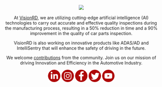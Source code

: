<p align="center">
  <a href="https://ultralytics.com/">
  <img width="700" src="https://github.com/visionrd-ai/.github/assets/145563962/79a92550-c2e4-49f3-8229-bfe6545e54ea"></a>
</p>


<div align="center">


At [VisionRD](https://visionrdai.com/), we are utilizing cutting-edge artificial intelligence (AI) technologies to carry out accurate and effective quality inspections during the manufacturing process, resulting in a 50% reduction in time and a 90% improvement in the quality of car parts inspection.

VisionRD is also working on innovative products like ADAS/AD and IntelliSentry that will enhance the safety of driving in the future.

We welcome [contributions](https://github.com/visionrd-ai/Pins-Defect-Detection) from the community.
Join us on our mission of driving Innovation and Efficiency in the Automotive Industry.

[<img alt="alt_text" width="40px" src="../utils/Linkedin.png" />](https://www.linkedin.com/company/visionrd-ai/)
[<img alt="alt_text" width="40px" src="../utils/Instagram.png" />](https://www.instagram.com/visionrdai/)
[<img alt="alt_text" width="40px" src="../utils/Facebook.png" />](https://www.facebook.com/visionrdai/)
[<img alt="alt_text" width="40px" src="../utils/Twitter.png" />](https://twitter.com/Visionrd_ai/)
[<img alt="alt_text" width="40px" src="../utils/YouTube.png" />](https://www.youtube.com/@Visionrdai/)



